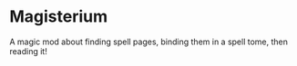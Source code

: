 # Magisterium

A magic mod about finding spell pages, binding them in a spell tome, then reading it!